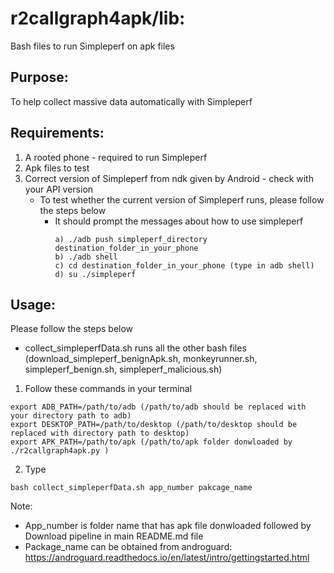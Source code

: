 # r2callgraph4apk/lib:
Bash files to run Simpleperf on apk files

## Purpose:
To help collect massive data automatically with Simpleperf

## Requirements:
1. A rooted phone - required to run Simpleperf
2. Apk files to test
3. Correct version of Simpleperf from ndk given by Android - check with your API version
   - To test whether the current version of Simpleperf runs, please follow the steps below
     - It should prompt the messages about how to use simpleperf
        ```
        a) ./adb push simpleperf_directory destination_folder_in_your_phone
        b) ./adb shell
        c) cd destination_folder_in_your_phone (type in adb shell)
        d) su ./simpleperf
        ```


## Usage:
Please follow the steps below</br>
- collect_simpleperfData.sh runs all the other bash files (download_simpleperf_benignApk.sh, monkeyrunner.sh, simpleperf_benign.sh, simpleperf_malicious.sh)
1. Follow these commands in your terminal
```
export ADB_PATH=/path/to/adb (/path/to/adb should be replaced with your directory path to adb)
export DESKTOP_PATH=/path/to/desktop (/path/to/desktop should be replaced with directory path to desktop)
export APK_PATH=/path/to/apk (/path/to/apk folder donwloaded by ./r2callgraph4apk.py )
```
2. Type
```
bash collect_simpleperfData.sh app_number pakcage_name
```

Note:</br>
- App_number is folder name that has apk file donwloaded followed by Download pipeline in main README.md file</br>
- Package_name can be obtained from androguard: <Referenced> https://androguard.readthedocs.io/en/latest/intro/gettingstarted.html
